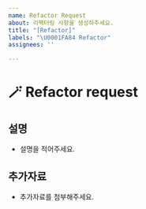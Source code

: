 ```yaml
---
name: Refactor Request
about: 리팩터링 사항을 생성하주세요.
title: "[Refactor]"
labels: "\U0001FA84 Refactor"
assignees: ''

---
```


# 🪄 Refactor request

## 설명

- 설명을 적어주세요.

## 추가자료

- 추가자료를 첨부해주세요.
